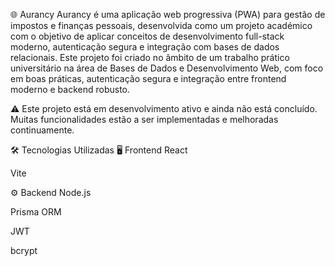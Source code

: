 

🌐 Aurancy
Aurancy é uma aplicação web progressiva (PWA) para gestão de impostos e finanças pessoais, desenvolvida como um projeto académico com o objetivo de aplicar conceitos de desenvolvimento full-stack moderno, autenticação segura e integração com bases de dados relacionais.
Este projeto foi criado no âmbito de um trabalho prático universitário na área de Bases de Dados e Desenvolvimento Web, com foco em boas práticas, autenticação segura e integração entre frontend moderno e backend robusto.

⚠️ Este projeto está em desenvolvimento ativo e ainda não está concluído. Muitas funcionalidades estão a ser implementadas e melhoradas continuamente.

🛠️ Tecnologias Utilizadas
🖥️ Frontend
React 

Vite 

⚙️ Backend
Node.js 

Prisma ORM 

JWT 

bcrypt 
